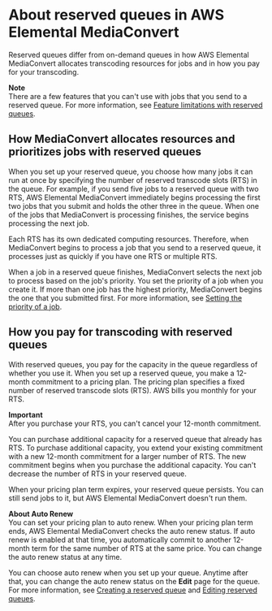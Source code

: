 # About reserved queues in AWS Elemental MediaConvert<a name="about-reserved-queues"></a>

Reserved queues differ from on\-demand queues in how AWS Elemental MediaConvert allocates transcoding resources for jobs and in how you pay for your transcoding\.

**Note**  
There are a few features that you can't use with jobs that you send to a reserved queue\. For more information, see [Feature limitations with reserved queues](feature-limitations-with-reserved-queues.md)\.

## How MediaConvert allocates resources and prioritizes jobs with reserved queues<a name="resource-allocation-and-job-prioritization-with-reserved-queues"></a>

When you set up your reserved queue, you choose how many jobs it can run at once by specifying the number of reserved transcode slots \(RTS\) in the queue\. For example, if you send five jobs to a reserved queue with two RTS, AWS Elemental MediaConvert immediately begins processing the first two jobs that you submit and holds the other three in the queue\. When one of the jobs that MediaConvert is processing finishes, the service begins processing the next job\.

Each RTS has its own dedicated computing resources\. Therefore, when MediaConvert begins to process a job that you send to a reserved queue, it processes just as quickly if you have one RTS or multiple RTS\.

When a job in a reserved queue finishes, MediaConvert selects the next job to process based on the job's priority\. You set the priority of a job when you create it\. If more than one job has the highest priority, MediaConvert begins the one that you submitted first\. For more information, see [Setting the priority of a job](setting-the-priority-of-a-job.md)\.

## How you pay for transcoding with reserved queues<a name="how-you-pay-for-reserved-queues"></a>

With reserved queues, you pay for the capacity in the queue regardless of whether you use it\. When you set up a reserved queue, you make a 12\-month commitment to a pricing plan\. The pricing plan specifies a fixed number of reserved transcode slots \(RTS\)\. AWS bills you monthly for your RTS\.

**Important**  
After you purchase your RTS, you can't cancel your 12\-month commitment\.

You can purchase additional capacity for a reserved queue that already has RTS\. To purchase additional capacity, you extend your existing commitment with a new 12\-month commitment for a larger number of RTS\. The new commitment begins when you purchase the additional capacity\. You can't decrease the number of RTS in your reserved queue\.

When your pricing plan term expires, your reserved queue persists\. You can still send jobs to it, but AWS Elemental MediaConvert doesn't run them\.

**About Auto Renew**  
You can set your pricing plan to auto renew\. When your pricing plan term ends, AWS Elemental MediaConvert checks the auto renew status\. If auto renew is enabled at that time, you automatically commit to another 12\-month term for the same number of RTS at the same price\. You can change the auto renew status at any time\.

You can choose auto renew when you set up your queue\. Anytime after that, you can change the auto renew status on the **Edit** page for the queue\. For more information, see [Creating a reserved queue](creating-a-reserved-queue.md) and [Editing reserved queues](editing-reserved-queues.md)\.